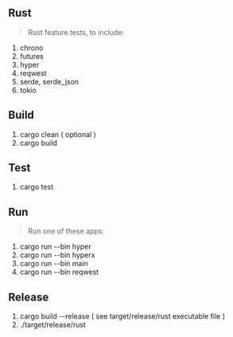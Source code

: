 Rust
----
>Rust feature tests, to include:
1. chrono
2. futures
3. hyper
4. reqwest
5. serde, serde_json
6. tokio

Build
-----
1. cargo clean ( optional )
2. cargo build

Test
----
1. cargo test

Run
---
>Run one of these apps:
1. cargo run --bin hyper
2. cargo run --bin hyperx
3. cargo run --bin main
4. cargo run --bin reqwest

Release
-------
1. cargo build --release ( see target/release/rust executable file )
2. ./target/release/rust